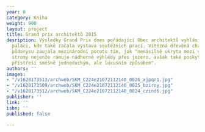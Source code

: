 ```yaml
---
year: 0
category: Kniha
weight: 900
layout: project
title: Grand prix architektů 2015
desription: Výsledky Grand Prix dnes pořádající Obec architektů vyhlásila ve Veletržním
  paláci, kde také začala výstava soutěžních prací. Vítězná dřevěná chata jednoduchého
  půdorysu zaujala mezinárodní porotu tím, jak "nenásilně ukryta mezi vysokými okolními
  stromy nejenže rámuje nádherné výhledy přes jezero, avšak také poskytuje nezbytné
  přístřeší směšně jednoduchým, ale luxusním způsobem".
authors: ''
images:
- "/v1628173513/archweb/SKM_C224e21072112140_0026_xjpqr1.jpg"
- "/v1628173509/archweb/SKM_C224e21072112140_0025_bziroy.jpg"
- "/v1628173512/archweb/SKM_C224e21072112140_0024_czind6.jpg"
publisher: ''
link: ''
isbn: ''
published: false

---
```

